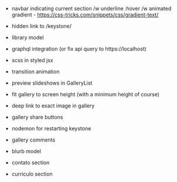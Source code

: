 - navbar indicating current section /w underline
    :hover /w animated gradient - https://css-tricks.com/snippets/css/gradient-text/
- hidden link to /keystone/
- library model
- graphql integration (or fix api query to https://localhost)

- scss in styled jsx
- transition animation
- preview slideshows in GalleryList
- fit gallery to screen height (with a minimum height of course)
- deep link to exact image in gallery
- gallery share buttons

- nodemon for restarting keystone
- gallery comments
- blurb model
- contato section
- curriculo section
